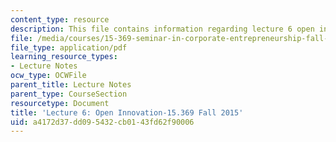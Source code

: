 ```yaml
---
content_type: resource
description: This file contains information regarding lecture 6 open innovation.
file: /media/courses/15-369-seminar-in-corporate-entrepreneurship-fall-2015/a4172d37dd095432cb0143fd62f90006_MIT15_369F15_Lecture6.pdf
file_type: application/pdf
learning_resource_types:
- Lecture Notes
ocw_type: OCWFile
parent_title: Lecture Notes
parent_type: CourseSection
resourcetype: Document
title: 'Lecture 6: Open Innovation-15.369 Fall 2015'
uid: a4172d37-dd09-5432-cb01-43fd62f90006
---
```

